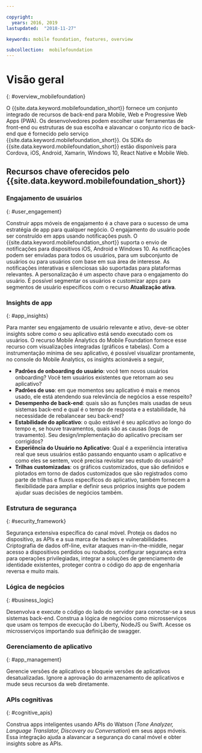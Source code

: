 ```yaml
---

copyright:
  years: 2016, 2019
lastupdated:  "2018-11-27"

keywords: mobile foundation, features, overview

subcollection:  mobilefoundation
---
```


#	Visão geral
{: #overview_mobilefoundation}

O {{site.data.keyword.mobilefoundation_short}} fornece um conjunto integrado de recursos de back-end para Mobile, Web e Progressive Web Apps (PWA). Os desenvolvedores podem escolher usar ferramentas de front-end ou estruturas de sua escolha e alavancar o conjunto rico de back-end que é fornecido pelo serviço {{site.data.keyword.mobilefoundation_short}}. Os SDKs do {{site.data.keyword.mobilefoundation_short}} estão disponíveis para Cordova, iOS, Android, Xamarin, Windows 10, React Native e Mobile Web.

## Recursos chave oferecidos pelo {{site.data.keyword.mobilefoundation_short}}

### Engajamento de usuários
{: #user_engagement}

Construir apps móveis de engajamento é a chave para o sucesso de uma estratégia de app para qualquer negócio. O engajamento do usuário pode ser construído em apps usando notificações push. O {{site.data.keyword.mobilefoundation_short}} suporta o envio de notificações para dispositivos iOS, Android e Windows 10. As notificações podem ser enviadas para todos os usuários, para um subconjunto de usuários ou para usuários com base em sua área de interesse. As notificações interativas e silenciosas são suportadas para plataformas relevantes. A personalização é um aspecto chave para o engajamento do usuário. É possível segmentar os usuários e customizar apps para segmentos de usuário específicos com o recurso **Atualização ativa**.

###  Insights de app
{: #app_insights}

Para manter seu engajamento de usuário relevante e ativo, deve-se obter insights sobre como o seu aplicativo está sendo executado com os usuários.   O recurso Mobile Analytics do Mobile Foundation fornece esse recurso com visualizações integradas (gráficos e tabelas).  Com a instrumentação mínima de seu aplicativo, é possível visualizar prontamente, no console do Mobile Analytics, os insights acionáveis a seguir,
- **Padrões de onboarding do usuário**: você tem novos usuários onboarding? Você tem usuários existentes que retornam ao seu aplicativo?
- **Padrões de uso**: em que momentos seu aplicativo é mais e menos usado, ele está atendendo sua relevância de negócios a esse respeito?
- **Desempenho de back-end**: quais são as funções mais usadas de seus sistemas back-end e qual é o tempo de resposta e a estabilidade, há necessidade de rebalancear seu back-end?
- **Estabilidade do aplicativo**: o quão estável é seu aplicativo ao longo do tempo e, se houve travamentos, quais são as causas (logs de travamento). Seu design/implementação do aplicativo precisam ser corrigidos?
- **Experiência do Usuário no Aplicativo**: Qual é a experiência interativa real que seus usuários estão passando enquanto usam o aplicativo e como eles se sentem, você precisa revisitar seu estudo do usuário?
- **Trilhas customizadas**: os gráficos customizados, que são definidos e plotados em torno de dados customizados que são registrados como parte de trilhas e fluxos específicos do aplicativo, também fornecem a flexibilidade para ampliar e definir seus próprios insights que podem ajudar suas decisões de negócios também.

###  Estrutura de segurança
{: #security_framework}

Segurança extensiva específica do canal móvel. Proteja os dados no dispositivo, as APIs e a sua marca de hackers e vulnerabilidades. Criptografia de dados off-line, evitar ataques man-in-the-middle, negar acesso a dispositivos perdidos ou roubados, configurar segurança extra para operações privilegiadas, integrar a soluções de gerenciamento de identidade existentes, proteger contra o código do app de engenharia reversa e muito mais.

###  Lógica de negócios
{: #business_logic}

Desenvolva e execute o código do lado do servidor para conectar-se a seus sistemas back-end. Construa a lógica de negócios como microsserviços que usam os tempos de execução do Liberty, NodeJS ou Swift. Acesse os microsserviços importando sua definição de swagger.

###  Gerenciamento de aplicativo
{:  #app_management}

Gerencie versões de aplicativos e bloqueie versões de aplicativos desatualizadas. Ignore a aprovação do armazenamento de aplicativos e mude seus recursos da web diretamente.

###  APIs cognitivas
{:  #cognitive_apis}

Construa apps inteligentes usando APIs do Watson (*Tone Analyzer, Language Translator, Discovery ou Conversation*) em seus apps móveis. Essa integração ajuda a alavancar a segurança do canal móvel e obter insights sobre as APIs.
